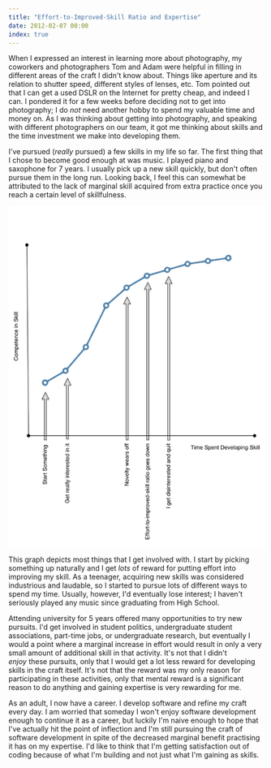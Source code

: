 ```yaml
---
title: "Effort-to-Improved-Skill Ratio and Expertise"
date: 2012-02-07 00:00
index: true
---
```


When I expressed an interest in learning more about photography, my coworkers and photographers Tom and Adam were helpful in filling in different areas of the craft I didn't know about. Things like aperture and its relation to shutter speed, different styles of lenses, etc. Tom pointed out that I can get a used DSLR on the Internet for pretty cheap, and indeed I can.&nbsp;I pondered it for a few weeks before deciding not to get into photography; I do&nbsp;_not_&nbsp;need another hobby to spend my valuable time and money on. As I was thinking about getting into photography, and speaking with different photographers on our team, it got me thinking about skills and the time investment we make into developing them.

I've pursued (_really_ pursued) a few skills in my life so far. The first thing that I chose to become good enough at was music. I played piano and saxophone for 7 years. I usually pick up a new skill quickly, but don't often pursue them in the long run. Looking back, I feel this can somewhat be attributed to the lack of marginal skill acquired from extra practice once you reach a certain level of skillfulness.

 ![](/img/import/blog/2012/02/effort-to-improved-skill-ratio-and-expertise/A29666DCFAB346DAB48F4D35BECD2613.png)

This graph depicts most things that I get involved with. I start by picking something up naturally and I get _lots_&nbsp;of reward for putting effort into improving my skill. As a teenager, acquiring new skills was considered industrious and laudable, so I started to pursue lots of different ways to spend my time. Usually, however, I'd eventually lose interest; I haven't seriously played any music since graduating from High School.

Attending university for 5 years offered many opportunities to try new pursuits. I'd get involved in student politics, undergraduate student associations, part-time jobs, or undergraduate research, but eventually I would a point where a marginal increase in effort would result in only a very small amount of additional skill in that activity. It's not that I didn't _enjoy_&nbsp;these pursuits, only that I would get a lot less reward for developing skills in the craft itself. It's not that the reward was my only reason for participating in these activities, only that mental reward is a significant reason to do anything and gaining expertise is very rewarding for me.

As an adult, I now have a career. I develop software and refine my craft every day. I am worried that someday I won't enjoy software development enough to continue it as a career, but luckily I'm naive enough to hope that I've actually hit the point of inflection and I'm still pursuing the craft of software development in spite of the decreased marginal benefit practising it has on my expertise. I'd like to think that I'm getting satisfaction out of coding because of what I'm building and not just what I'm gaining as skills.

<!-- more -->
